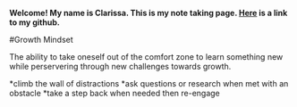 **Welcome! My name is Clarissa. This is my note taking page. [Here](https://github.com/yoshiontheloose) is a link to my github.**

#Growth Mindset

The ability to take oneself out of the comfort zone to learn something new while perservering through new challenges towards growth.

 *climb the wall of distractions 
 *ask questions or research when met with an obstacle
 *take a step back when needed then re-engage
